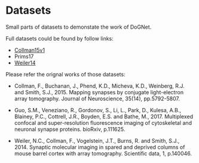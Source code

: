 # Datasets
Small parts of datasets to demonstate the work of DoGNet. 

Full datasets could be found by follow links:
* [Collman15v1](https://neurodata.io/data/collman15)
* Prims17
* [Weiler14](https://neurodata.io/data/weiler14)

Please refer the orignal works of those datasets:

* Collman, F., Buchanan, J., Phend, K.D., Micheva, K.D., Weinberg, R.J. and Smith, S.J., 2015. Mapping synapses by conjugate light-electron array tomography. Journal of Neuroscience, 35(14), pp.5792-5807.

* Guo, S.M., Veneziano, R., Gordonov, S., Li, L., Park, D., Kulesa, A.B., Blainey, P.C., Cottrell, J.R., Boyden, E.S. and Bathe, M., 2017. Multiplexed confocal and super-resolution fluorescence imaging of cytoskeletal and neuronal synapse proteins. bioRxiv, p.111625.

* Weiler, N.C., Collman, F., Vogelstein, J.T., Burns, R. and Smith, S.J., 2014. Synaptic molecular imaging in spared and deprived columns of mouse barrel cortex with array tomography. Scientific data, 1, p.140046.
